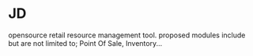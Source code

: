 # JD
opensource retail resource management tool. proposed modules include but are not limited to; Point Of Sale, Inventory...
